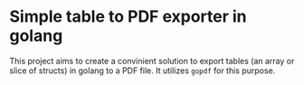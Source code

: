 # Simple table to PDF exporter in golang


This project aims to create a convinient solution to export tables (an array or slice of structs) in golang to a PDF file.
It utilizes `gopdf` for this purpose.

